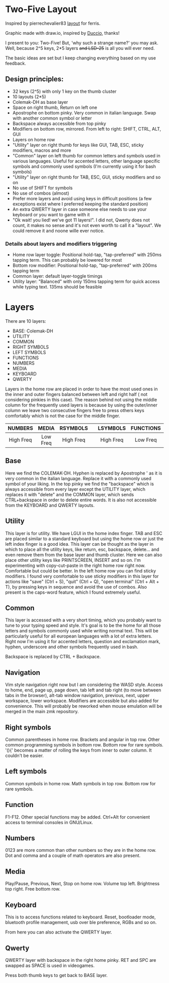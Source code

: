 # Two-Five Layout
Inspired by pierrechevalier83 [layout](https://github.com/qmk/qmk_firmware/tree/master/keyboards/ferris/keymaps/default) for ferris.

Graphic made with draw.io, inspired by [Duccio](https://github.com/duckyb/zmk-sweep), thanks!

I present to you: Two-Five!
But, 'why such a strange name?' you may ask.
Well, because 2^5 keys, 2*5 layers ~~and LSD-25~~ is all you will ever need.

The basic ideas are set but I keep changing everything based on my use feedback.

## Design principles:

- 32 keys (2^5) with only 1 key on the thumb cluster
- 10 layouts (2*5)
- Colemak-DH as base layer
- Space on right thumb, Return on left one
- Apostrophe on bottom pinky. Very common in italian language. Swap with another common symbol or letter
- Backspace always accessible from top pinky
- Modifiers on bottom row, mirrored. From left to right: SHIFT, CTRL, ALT, GUI
- Layers on home row
- "Utility" layer on right thumb for keys like GUI, TAB, ESC, sticky modifiers, macros and more
- "Common" layer on left thumb for common letters and symbols used in various languages. Useful for accented letters, other language specific symbols and commonly used symbols (I'm currently using it for bash symbols)
- "Utility" layer on right thumb for TAB, ESC, GUI, sticky modifiers and so on
- No use of SHIFT for symbols
- No use of combos (almost)
- Prefer more layers and avoid using keys in difficult positions (a few exceptions exist where I preferred keeping the standard position)
- An extra QWERTY layer in case someone else needs to use your keyboard or you want to game with it
- "Ok wait! you lied! we've got 11 layers!". I did not, Qwerty does not count, it makes no sense and it's not even worth to call it a "layout". We could remove it and noone wille ever notice.

### Details about layers and modifiers triggering
- Home row layer toggle: Positional hold-tap, "tap-preferred" with 250ms tapping term. This can probably be lowered for most
- Bottom row modifier: Positional hold-tap, "tap-preferred" with 200ms tapping term
- Common layer: default layer-toggle timings
- Utility layer: "Balanced" with only 150ms tapping term for quick access while typing text. 135ms should be feasible

# Layers
There are 10 layers:
- BASE: Colemak-DH
- UTILITY
- COMMON
- RIGHT SYMBOLS
- LEFT SYMBOLS
- FUNCTIONS
- NUMBERS
- MEDIA
- KEYBOARD
- QWERTY

Layers in the home row are placed in order to have the most used ones in the inner
and outer fingers balanced between left and right half ( not considering pinkies in this case).
The reason behind not using the middle column for the frequently used layers is
because by using the outer/inner column we leave two consecutive fingers free to press
others keys comfortably which is not the case for the middle finger.


|  NUMBERS  |  MEDIA   | RSYMBOLS  |       | LSYMBOLS  | FUNCTIONS | NAVIGATION |
|:---------:|:--------:|:---------:|:-----:|:---------:|:---------:|:----------:|
| High Freq | Low Freq | High Freq |       | High Freq | Low Freq  | High Freq  |

## Base
Here we find the COLEMAK-DH. Hyphen is replaced by Apostrophe ' as it is very common
in the italian language. Replace it with a commonly used symbol of your liking.
In the top pinky we find the "backspace" which is always accessible from every layer
except the UTILITY layer, which replaces it with "delete" and the COMMON layer, which
sends CTRL+backspace in order to delete entire words.
It is also not accessible from the KEYBOARD and QWERTY layouts.

## Utility
This layer is for utility. We have LGUI in the home index finger. TAB and ESC are
placed similar to a standard keyboard but using the home row or just the left index
finger is a good idea.
This layer can be thought as the layer in which to place all the utility keys, like
return, esc, backspace, delete... and even remove them from the base layer and thumb
cluster.
Here we can also place other utility keys like PRINTSCREEN, INSERT and so on.
I'm experimenting with copy-cut-paste in the right home row right now. Comfortable
but could be better.
In the left home row you can find sticky modifiers. I found very comfortable to
use sticky modifiers in this layer for actions like "save" (Ctrl + S), "quit" (Ctrl + Q),
"open terminal" (Ctrl + Alt + T), by pressing keys in sequence and avoid the use
of combos.
Also present is the caps-word feature, which I found extremely useful.

## Common
This layer is accessed with a very short timing, which you probably want to
tune to your typing speed and style. It's goal is to be the home for all those
letters and symbols commonly used while writing normal text. This will be
particularly useful for all european languages with a lot of extra letters.
Right now I'm using it for accented letters, question and exclamation mark, hyphen,
underscore and other symbols frequently used in bash.

Backspace is replaced by CTRL + Backspace.

## Navigation
Vim style navigation right now but I am considering the WASD style.
Access to home, end, page up, page down, tab left and tab right (to move between tabs
in the browser), alt-tab window navigation, previous, next, upper workspace, lower workspace.
Modifiers are accessible but also added for convenience.
This will probably be reworked when mouse emulation will be merged in the main 
zmk repository.

## Right symbols
Common parentheses in home row. Brackets and angular in top row. Other common
programming symbols in bottom row.
Bottom row for rare symbols.
'(){' becomes a matter of rolling the keys from inner to outer column. It couldn't be
easier.

## Left symbols
Common symbols in home row. Math symbols in top row.
Bottom row for rare symbols.

## Function
F1-F12. Other special functions may be added.
Ctrl+Alt for convenient access to terminal consoles in GNU/Linux.

## Numbers
0123 are more common than other numbers so they are in the home row.
Dot and comma and a couple of math operators are also present.

## Media
Play/Pause, Previous, Next, Stop on home row.
Volume top left. Brightness top right.
Free bottom row.

## Keyboard
This is to access functions related to keyboard. Reset, bootloader mode, bluetooth
profile management, usb over ble preference, RGBs and so on.

From here you can also activate the QWERTY layer.

## Qwerty
QWERTY layer with backspace in the right home pinky.
RET and SPC are swapped as SPACE is used in videogames.

Press both thumb keys to get back to BASE layer.